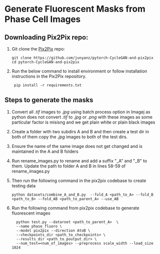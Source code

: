 # Generate Fluorescent Masks from Phase Cell Images


## Downloading Pix2Pix repo:
1. Git clone the [Pix2Pix](https://github.com/junyanz/pytorch-CycleGAN-and-pix2pix) repo:
    ```
    git clone https://github.com/junyanz/pytorch-CycleGAN-and-pix2pix
    cd pytorch-CycleGAN-and-pix2pix
    ```
2. Run the below command to install environment or follow installation instructions in the Pix2Pix repository.
   ```
    pip install -r requirements.txt
   ``` 

## Steps to generate the masks
1. Convert all *.tif* images to *.jpg* using batch process option in Imagej as python does not convert *.tif* to *.jpg* or *.png* with these images as some particular factor is misisng and we get plain white or plain black images
2. Create a folder with two subdirs A and B and then create a test dir in both of them copy the *.jpg* images to both of the test dirs. 
3. Ensure the name of the same image does not get changed and is maintained in the A and B folders
3. Run rename_images.py to rename and add a  suffix "_A" and "_B" to them. Update the path to folder A and B in lines 58-59 of rename_images.py
4. Then run the following command  in the pix2pix codebase to create testing data

    ```
    python datasets/combine_A_and_B.py  --fold_A <path_to_A> --fold_B <path_to_B> --fold_AB <path_to_parent_A> --use_AB 
    ```
5. Run the following command from pix2pix codebase to generate fluorescent images
    ```
      python test.py --dataroot <path_to_parent_A>  \
      --name phase_fluoro \
      --model pix2pix --direction AtoB \
      --checkpoints_dir <path_to_checkpoints> \
      --results_dir <path_to_poutput_dir> \
      --num_test=<num_of_images> --preprocess scale_width --load_size 1024
    ```


